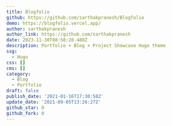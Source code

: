 ```yaml
---
title: Blogfolio
github: https://github.com/sarthakpranesh/Blogfolio
demo: https://blogfolio.vercel.app/
author: sarthakpranesh
author_link: https://github.com/sarthakpranesh
date: 2023-11-30T08:58:28.488Z
description: Portfolio + Blog + Project Showcase Hugo theme
ssg:
  - Hugo
css: []
cms: []
category:
  - Blog
  - Portfolio
draft: false
publish_date: '2021-01-16T17:30:58Z'
update_date: '2021-09-05T13:26:27Z'
github_star: 0
github_fork: 0
---
```

